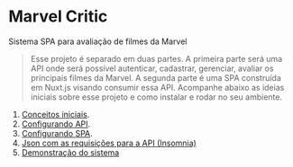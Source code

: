 # Marvel Critic
Sistema SPA para avaliação de filmes da Marvel


> Esse projeto é separado em duas partes. A primeira parte será uma API onde será possível autenticar, cadastrar, gerenciar, avaliar os principais filmes da Marvel. A segunda parte é uma SPA construída em Nuxt.js visando consumir essa API. Acompanhe abaixo as ideias iniciais sobre esse projeto e como instalar e rodar no seu ambiente.

1. [Conceitos iniciais](https://github.com/AdsonVieira/marvel-critic/blob/main/INITALCONCEPT.md).
2. [Configurando API](https://github.com/AdsonVieira/marvel-critic/tree/main/api#about-laravel).
3. [Configurando SPA](https://github.com/AdsonVieira/marvel-critic/tree/main/webApp#marvelcritic).
4. [Json com as requisições para a API (Insomnia)](https://github.com/AdsonVieira/marvel-critic/blob/main/api/api-requests.json)
5. [Demonstração do sistema](https://drive.google.com/file/d/17-DpPmoYAM3SwKrDfSgkJdGoSq4so2Gp/view?usp=sharing)

